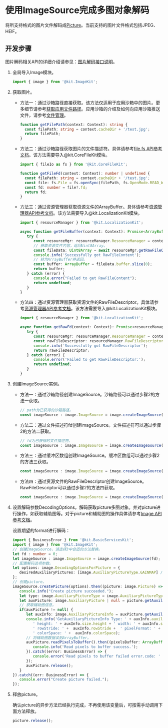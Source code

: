 # 使用ImageSource完成多图对象解码
<!--Kit: Image Kit-->
<!--Subsystem: Multimedia-->
<!--Owner: @aulight02-->
<!--SE: @liyang_bryan-->
<!--TSE: @xchaosioda-->

将所支持格式的图片文件解码成[Picture](image-overview.md)。当前支持的图片文件格式包括JPEG、HEIF。

## 开发步骤

图片解码相关API的详细介绍请参见：[图片解码接口说明](../../reference/apis-image-kit/arkts-apis-image-ImageSource.md)。

1. 全局导入Image模块。

   ```ts
   import { image } from '@kit.ImageKit';
   ```

2. 获取图片。
   - 方法一：通过沙箱路径直接获取。该方法仅适用于应用沙箱中的图片。更多细节请参考[获取应用文件路径](../../application-models/application-context-stage.md#获取应用文件路径)。应用沙箱的介绍及如何向应用沙箱推送文件，请参考[文件管理](../../file-management/app-sandbox-directory.md)。

      ```ts
      function getFilePath(context: Context): string {
        const filePath: string = context.cacheDir + '/test.jpg';
        return filePath;
      }
      ```

   - 方法二：通过沙箱路径获取图片的文件描述符。具体请参考[file.fs API参考文档](../../reference/apis-core-file-kit/js-apis-file-fs.md)。该方法需要导入\@kit.CoreFileKit模块。

      ```ts
      import { fileIo as fs } from '@kit.CoreFileKit';

      function getFileFd(context: Context): number | undefined {
        const filePath: string = context.cacheDir + '/test.jpg';
        const file: fs.File = fs.openSync(filePath, fs.OpenMode.READ_WRITE);
        const fd: number = file?.fd;
        return fd;
      }
      ```

   - 方法三：通过资源管理器获取资源文件的ArrayBuffer。具体请参考[资源管理器API参考文档](../../reference/apis-localization-kit/js-apis-resource-manager.md#getrawfilecontent9-1)。该方法需要导入\@kit.LocalizationKit模块。

      ```ts
      import { resourceManager } from '@kit.LocalizationKit';

      async function getFileBuffer(context: Context): Promise<ArrayBuffer | undefined> {
         try {
            const resourceMgr: resourceManager.ResourceManager = context.resourceManager;
            // 获取资源文件内容，返回Uint8Array。
            const fileData: Uint8Array = await resourceMgr.getRawFileContent('test.jpg');
            console.info('Successfully got RawFileContent');
            // 转为ArrayBuffer并返回。
            const buffer: ArrayBuffer = fileData.buffer.slice(0);
            return buffer;
         } catch (error) {
            console.error("Failed to get RawFileContent");
            return undefined;
         }
      }
      ```

   - 方法四：通过资源管理器获取资源文件的RawFileDescriptor。具体请参考[资源管理器API参考文档](../../reference/apis-localization-kit/js-apis-resource-manager.md#getrawfd9-1)。该方法需要导入\@kit.LocalizationKit模块。
      ```ts
      import { resourceManager } from '@kit.LocalizationKit';

      async function getRawFd(context: Context): Promise<resourceManager.RawFileDescriptor | undefined> {
         try {
            const resourceMgr: resourceManager.ResourceManager = context.resourceManager;
            const rawFileDescriptor: resourceManager.RawFileDescriptor = await resourceMgr.getRawFd('test.jpg');
            console.info('Successfully got RawFileDescriptor');
            return rawFileDescriptor;
         } catch (error) {
            console.error('Failed to get RawFileDescriptor:');
            return undefined;
         }
      }
      ```

3. 创建ImageSource实例。

   - 方法一：通过沙箱路径创建ImageSource。沙箱路径可以通过步骤2的方法一获取。

      ```ts
      // path为已获得的沙箱路径。
      const imageSource : image.ImageSource = image.createImageSource(filePath);
      ```

   - 方法二：通过文件描述符fd创建ImageSource。文件描述符可以通过步骤2的方法二获取。

      ```ts
      // fd为已获得的文件描述符。
      const imageSource : image.ImageSource = image.createImageSource(fd);
      ```

   - 方法三：通过缓冲区数组创建ImageSource。缓冲区数组可以通过步骤2的方法三获取。

      ```ts
      const imageSource : image.ImageSource = image.createImageSource(buffer);
      ```

   - 方法四：通过资源文件的RawFileDescriptor创建ImageSource。RawFileDescriptor可以通过步骤2的方法四获取。

      ```ts
      const imageSource : image.ImageSource = image.createImageSource(rawFileDescriptor);
      ```

4. 设置解码参数DecodingOptions，解码获取picture多图对象。并对picture进行操作，如获取辅助图等。对于picture和辅助图的操作具体请参考[Image API参考文档](../../reference/apis-image-kit/arkts-apis-image-Picture.md)。

   设置期望的format进行解码：
      ```ts
      import { BusinessError } from '@kit.BasicServicesKit';
      import { image } from '@kit.ImageKit';
      // 创建ImageSource，请选择3中合适的方法替换。
      let fd : number = 0;
      let imageSource : image.ImageSource = image.createImageSource(fd);
      // 配置解码选项参数。
      let options: image.DecodingOptionsForPicture = {
         desiredAuxiliaryPictures: [image.AuxiliaryPictureType.GAINMAP] // GAINMAP为需要解码的辅助图类型。
      };
      // 创建picture。
      imageSource.createPicture(options).then((picture: image.Picture) => {
         console.info("Create picture succeeded.");
         let type: image.AuxiliaryPictureType = image.AuxiliaryPictureType.GAINMAP;
         let auxPicture: image.AuxiliaryPicture | null = picture.getAuxiliaryPicture(type);
         // 获取辅助图信息。
         if(auxPicture != null) {
            let auxInfo: image.AuxiliaryPictureInfo = auxPicture.getAuxiliaryPictureInfo();
            console.info('GetAuxiliaryPictureInfo Type: ' + auxInfo.auxiliaryPictureType +
               ' height: ' + auxInfo.size.height + ' width: ' + auxInfo.size.width +
               ' rowStride: ' +  auxInfo.rowStride +  ' pixelFormat: ' + auxInfo.pixelFormat +
               ' colorSpace: ' +  auxInfo.colorSpace);
            // 将辅助图数据读到ArrayBuffer。
            auxPicture.readPixelsToBuffer().then((pixelsBuffer: ArrayBuffer) => {
               console.info('Read pixels to buffer success.');
            }).catch((error: BusinessError) => {
               console.error('Read pixels to buffer failed error.code: ' + JSON.stringify(error.code) + ' ,error.message:' + JSON.stringify(error.message));
            });
            auxPicture.release();
         }
      }).catch((err: BusinessError) => {
         console.error("Create picture failed.");
      });
      ```

5. 释放picture。

   确认picture的异步方法已经执行完成，不再使用该变量后，可按需手动调用下面方法释放。
   ```ts
   picture.release();
   ```